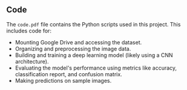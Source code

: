## Code

The `code.pdf` file contains the Python scripts used in this project. This includes code for:
* Mounting Google Drive and accessing the dataset.
* Organizing and preprocessing the image data.
* Building and training a deep learning model (likely using a CNN architecture).
* Evaluating the model's performance using metrics like accuracy, classification report, and confusion matrix.
* Making predictions on sample images.


